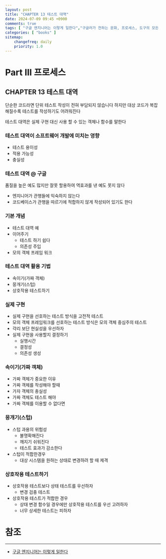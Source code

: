 ```yaml
---
layout: post
title: "CHAPTER 13 테스트 대역"
date: 2024-07-09 09:45 +0900
comments: true
tags: [ "구글 엔지니어는 이렇게 일한다","구글러가 전하는 문화, 프로세스, 도구의 모든 것" ]
categories: [ "books" ]
sitemap:
    changefreq: daily
    priority: 1.0
---
```


# Part III 프로세스
## CHAPTER 13 테스트 대역
단순한 코드라면 단위 테스트 작성이 전혀 부담되지 않습니다 하지만 대상 코드가 복잡해질수록 테스트를 작성하기도 어려워진다

테스트 대역은 실제 구현 대신 사용 할 수 있는 객체나 함수를 말한다

### 테스트 대역이 소프트웨어 개발에 미치는 영향

* 테스트 용이성
* 적용 가능성
* 충실성

### 테스트 대역 @ 구글
품질을 높은 예도 많지만 잘못 할용하여 역효과를 낸 예도 못지 않다

* 엔지니어가 관행들에 익숙하지 않는다
* 코드베이스가 관행을 따르기에 적합하지 않게 작성되어 있기도 한다

### 기본 개념
* 테스트 대역 예
* 이어주기
  * 테스트 하기 쉽다
  * 의존성 주입
* 모의 객체 프레임 워크

### 테스트 대역 활용 기법
* 속이기(가짜 객체)
* 뭉개기(스텁)
* 상호작용 테스트하기

### 실제 구현
* 실제 구현을 선호하는 테스트 방식을 고전적 테스트
* 모의 객체 프레임워크를 선호하는 테스트 방식은 모의 객체 중심주의 테스트
* 갹리 보단 현실성을 우선하자
* 실제 구현을 사용할지 결정하기
  * 실행시간
  * 결정성
  * 의존성 생성

### 속이기(가짜 객체)
* 가짜 객체가 중요한 이유
* 가짜 객체를 작성해야 할때
* 가자 객체의 충실성
* 가짜 객체도 테스트 해야
* 가짜 객체를 이용할 수 없다면
### 뭉개기(스텁)
* 스텁 과용의 위험성
  * 불명확해진다
  * 깨지기 쉬워진다
  * 테스트 효과가 감소한다
* 스텁이 적합한경우
  * 대상 시스템을 원하는 상태로 변경하려 할 때 제격
  
### 상호작용 테스트하기
* 상호작용 테스트보다 상태 테스트를 우선하자
  * 변경 검충 테스트
* 상호작용 테스트가 적합한 경우
  * 상태 변경 함수일 경우에만 상호작용 테스트를 우선 고려하자
  * 너무 상세한 테스트는 피하자


# 참조
-----

* [구글 엔지니어는 이렇게 일한다](https://www.yes24.com/Product/Goods/109182479)
